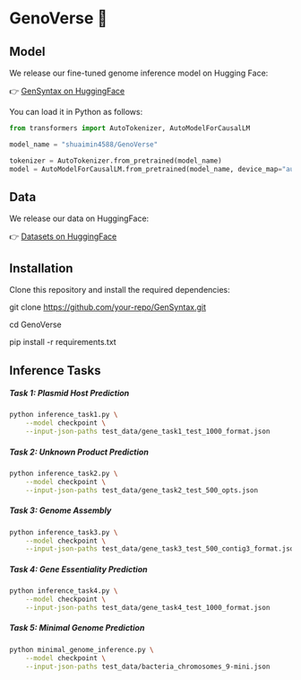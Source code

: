 # GenoVerse 🧬
## Model
We release our fine-tuned genome inference model on Hugging Face:

👉 [GenSyntax on HuggingFace](https://huggingface.co/shuaimin4588/GenoVerse)

You can load it in Python as follows:

```python
from transformers import AutoTokenizer, AutoModelForCausalLM

model_name = "shuaimin4588/GenoVerse"

tokenizer = AutoTokenizer.from_pretrained(model_name)
model = AutoModelForCausalLM.from_pretrained(model_name, device_map="auto")
```
## Data
We release our data on HuggingFace:

👉 [Datasets on HuggingFace](https://huggingface.co/datasets/ShiwenNi/GenoVerse-data)


## Installation
Clone this repository and install the required dependencies:

git clone https://github.com/your-repo/GenSyntax.git

cd GenoVerse

pip install -r requirements.txt

## Inference Tasks
##### Task 1: Plasmid Host Prediction

```bash
python inference_task1.py \
    --model checkpoint \
    --input-json-paths test_data/gene_task1_test_1000_format.json
```
##### Task 2: Unknown Product Prediction

```bash
python inference_task2.py \
    --model checkpoint \
    --input-json-paths test_data/gene_task2_test_500_opts.json
```

##### Task 3: Genome Assembly

```bash
python inference_task3.py \
    --model checkpoint \
    --input-json-paths test_data/gene_task3_test_500_contig3_format.json
```
##### Task 4: Gene Essentiality Prediction

```bash
python inference_task4.py \
    --model checkpoint \
    --input-json-paths test_data/gene_task4_test_1000_format.json
```
##### Task 5: Minimal Genome Prediction

```bash
python minimal_genome_inference.py \
    --model checkpoint \
    --input-json-paths test_data/bacteria_chromosomes_9-mini.json
```
